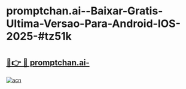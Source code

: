 # promptchan.ai--Baixar-Gratis-Ultima-Versao-Para-Android-IOS-2025-#tz51k

# <h2><a href="https://ainizakaria.my?title=promptchan.ai-&ref=24M">🔗👉 🔴 promptchan.ai-</a></h2>

[![acn](https://github.com/user-attachments/assets/0f9c940e-d8b0-45ae-aac7-cd30a18b3e1c)](https://ainizakaria.my?title=promptchan.ai-&ref=24M)

